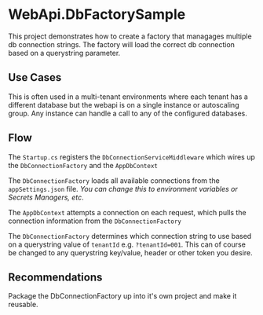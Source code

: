 # WebApi.DbFactorySample

This project demonstrates how to create a factory that managages multiple db connection strings. The factory will load the correct db connection based on a querystring parameter.

## Use Cases

This is often used in a multi-tenant environments where each tenant has a different database but the webapi is on a single instance or autoscaling group. Any instance can handle a call to any of the configured databases.

## Flow

The `Startup.cs` registers the `DbConnectionServiceMiddleware` which wires up the `DbConnectionFactory` and the `AppDbContext`

The `DbConnectionFactory` loads all available connections from the `appSettings.json` file. *You can change this to environment variables or Secrets Managers, etc*.

The `AppDbContext` attempts a connection on each request, which pulls the connection information from the `DbConnectionFactory`

The `DbConnectionFactory`  determines which connection string to use based on a querystring value of `tenantId` e.g. `?tenantId=001`.  This can of course be changed to any querystring key/value, header or other token you desire.

## Recommendations

Package the DbConnectionFactory up into it's own project and make it reusable.
